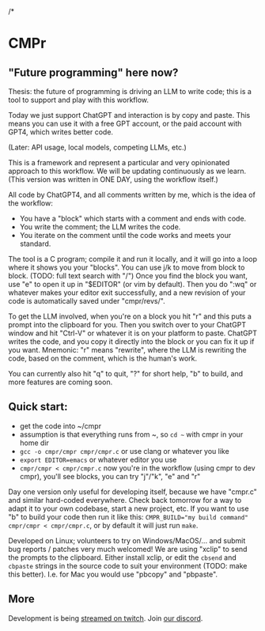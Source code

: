 /*

# CMPr

## "Future programming" here now?

Thesis: the future of programming is driving an LLM to write code; this is a tool to support and play with this workflow.

Today we just support ChatGPT and interaction is by copy and paste.
This means you can use it with a free GPT account, or the paid account with GPT4, which writes better code.

(Later: API usage, local models, competing LLMs, etc.)

This is a framework and represent a particular and very opinionated approach to this workflow.
We will be updating continuously as we learn.
(This version was written in ONE DAY, using the workflow itself.)

All code by ChatGPT4, and all comments written by me, which is the idea of the workflow:

- You have a "block" which starts with a comment and ends with code.
- You write the comment; the LLM writes the code.
- You iterate on the comment until the code works and meets your standard.

The tool is a C program; compile it and run it locally, and it will go into a loop where it shows you your "blocks".
You can use j/k to move from block to block. (TODO: full text search with "/")
Once you find the block you want, use "e" to open it up in "$EDITOR" (or vim by default).
Then you do ":wq" or whatever makes your editor exit successfully, and a new revision of your code is automatically saved under "cmpr/revs/<timestamp>".

To get the LLM involved, when you're on a block you hit "r" and this puts a prompt into the clipboard for you.
Then you switch over to your ChatGPT window and hit "Ctrl-V" or whatever it is on your platform to paste.
ChatGPT writes the code, and you copy it directly into the block or you can fix it up if you want.
Mnemonic: "r" means "rewrite", where the LLM is rewriting the code, based on the comment, which is the human's work.

You can currently also hit "q" to quit, "?" for short help, "b" to build, and more features are coming soon.

## Quick start:

- get the code into ~/cmpr
- assumption is that everything runs from ~, so `cd ~` with cmpr in your home dir
- `gcc -o cmpr/cmpr cmpr/cmpr.c` or use clang or whatever you like
- `export EDITOR=emacs` or whatever editor you use
- `cmpr/cmpr < cmpr/cmpr.c` now you're in the workflow (using cmpr to dev cmpr), you'll see blocks, you can try "j"/"k", "e" and "r"

Day one version only useful for developing itself, because we have "cmpr.c" and similar hard-coded everywhere.
Check back tomorrow for a way to adapt it to your own codebase, start a new project, etc.
If you want to use "b" to build your code then run it like this: `CMPR_BUILD="my build command" cmpr/cmpr < cmpr/cmpr.c`, or by default it will just run `make`.

Developed on Linux; volunteers to try on Windows/MacOS/... and submit bug reports / patches very much welcomed!
We are using "xclip" to send the prompts to the clipboard.
Either install xclip, or edit the `cbsend` and `cbpaste` strings in the source code to suit your environment (TODO: make this better).
I.e. for Mac you would use "pbcopy" and "pbpaste".

## More

Development is being [streamed on twitch](https://www.twitch.tv/inimino2).
Join [our discord](https://discord.gg/ekEq6jcEQ2).


